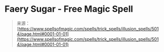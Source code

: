 <!--yml

category: 未分类

date: 2024-06-12 18:38:59

-->

# Faery Sugar - Free Magic Spell

> 来源：[https://www.spellsofmagic.com/spells/trick_spells/illusion_spells/5014/page.html#0001-01-01](https://www.spellsofmagic.com/spells/trick_spells/illusion_spells/5014/page.html#0001-01-01)
